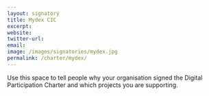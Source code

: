 ```yaml
---
layout: signatory
title: Mydex CIC
excerpt: 
website: 
twitter-url: 
email: 
image: /images/signatories/mydex.jpg
permalink: /charter/mydex/
---
```


Use this space to tell people why your organisation signed the Digital Participation Charter and which projects you are supporting.